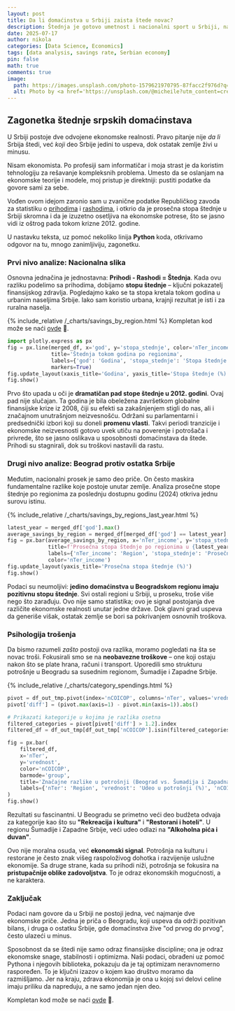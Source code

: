 ```yaml
---
layout: post
title: Da li domaćinstva u Srbiji zaista štede novac?
description: Štednja je gotovo umetnost i nacionalni sport u Srbiji, nastao iz potreba i iskustava prethodnih generacija.
date: 2025-07-17
author: nikola
categories: [Data Science, Economics]
tags: [data analysis, savings rate, Serbian economy]
pin: false
math: true
comments: true
image:
  path: https://images.unsplash.com/photo-1579621970795-87facc2f976d?q=80&w=1170&auto=format&fit=crop&ixlib=rb-4.1.0&ixid=M3wxMjA3fDB8MHxwaG90by1wYWdlfHx8fGVufDB8fHx8fA%3D%3D
  alt: Photo by <a href='https://unsplash.com/@micheile?utm_content=creditCopyText&utm_medium=referral&utm_source=unsplash'>micheile henderson</a> on <a href='https://unsplash.com/photos/green-plant-in-clear-glass-vase-ZVprbBmT8QA?utm_content=creditCopyText&utm_medium=referral&utm_source=unsplash'>Unsplash</a>
---
```


## Zagonetka štednje srpskih domaćinstava

U Srbiji postoje dve odvojene ekonomske realnosti. Pravo pitanje nije *da li* Srbija štedi, već *koji* deo Srbije jedini to uspeva, dok ostatak zemlje živi u minusu.

Nisam ekonomista. Po profesiji sam informatičar i moja strast je da koristim tehnologiju za rešavanje kompleksnih problema. Umesto da se oslanjam na ekonomske teorije i modele, moj pristup je direktniji: pustiti podatke da govore sami za sebe. 

Vođen ovom idejom zaronio sam u zvanične podatke Republičkog zavoda za statistiku o [prihodima](https://opendata.stat.gov.rs/data/WcfJsonRestService.Service1.svc/dataset/010101IND01/3/csv) i [rashodima](https://opendata.stat.gov.rs/data/WcfJsonRestService.Service1.svc/dataset/010201IND01/3/csv), i otkrio da je prosečna stopa štednje u Srbiji skromna i da je izuzetno osetljiva na ekonomske potrese, što se jasno vidi iz oštrog pada tokom krizne 2012. godine. 

U nastavku teksta, uz pomoć nekoliko linija **Python** koda, otkrivamo odgovor na tu, mnogo zanimljiviju, zagonetku.  

### Prvi nivo analize: Nacionalna slika

Osnovna jednačina je jednostavna: **Prihodi - Rashodi = Štednja**. Kada ovu razliku podelimo sa prihodima, dobijamo **stopu štednje** – ključni pokazatelj finansijskog zdravlja. Pogledajmo kako se ta stopa kretala tokom godina u urbanim naseljima Srbije. Iako sam koristio urbana, krajnji rezultat je isti i za ruralna naselja.

{% include_relative /_charts/savings_by_region.html %} 
Kompletan kod može se naći [ovde][github-repo] 🔗.
```python
import plotly.express as px
fig = px.line(merged_df, x='god', y='stopa_stednje', color='nTer_income',
              title='Štednja tokom godina po regionima',
              labels={'god': 'Godina', 'stopa_stednje': 'Stopa štednje (%)', 'nTer_income': 'Region'},
              markers=True)
fig.update_layout(xaxis_title='Godina', yaxis_title='Stopa štednje (%)')
fig.show()
```

Prvo što upada u oči je **dramatičan pad stope štednje u 2012. godini**. Ovaj pad nije slučajan. Ta godina je bila obeležena završetkom globalne finansijske krize iz 2008, čiji su efekti sa zakašnjenjem stigli do nas, ali i značajnom unutrašnjom neizvesnošću. Održani su parlamentarni i predsednički izbori koji su doneli **promenu vlasti**. Takvi periodi tranzicije i ekonomske neizvesnosti gotovo uvek utiču na poverenje i potrošača i privrede, što se jasno oslikava u sposobnosti domaćinstava da štede. Prihodi su stagnirali, dok su troškovi nastavili da rastu.

### Drugi nivo analize: Beograd protiv ostatka Srbije

Međutim, nacionalni prosek je samo deo priče. On često maskira fundamentalne razlike koje postoje unutar zemlje. Analiza prosečne stope štednje po regionima za poslednju dostupnu godinu (2024) otkriva jednu surovu istinu.

{% include_relative /_charts/savings_by_regions_last_year.html %}

```python
latest_year = merged_df['god'].max()
average_savings_by_region = merged_df[merged_df['god'] == latest_year].groupby('nTer_income')['stopa_stednje'].mean().reset_index()
fig = px.bar(average_savings_by_region, x='nTer_income', y='stopa_stednje',
             title=f'Prosečna stopa štednje po regionima u {latest_year}',
             labels={'nTer_income': 'Region', 'stopa_stednje': 'Prosečna stopa štednje (%)'},
             color='nTer_income')
fig.update_layout(yaxis_title='Prosečna stopa štednje (%)')
fig.show()
```
Podaci su neumoljivi: **jedino domaćinstva u Beogradskom regionu imaju pozitivnu stopu štednje**. Svi ostali regioni u Srbiji, u proseku, troše više nego što zarađuju. Ovo nije samo statistika; ovo je signal postojanja dve različite ekonomske realnosti unutar jedne države. Dok glavni grad uspeva da generiše višak, ostatak zemlje se bori sa pokrivanjem osnovnih troškova.

### Psihologija trošenja

Da bismo razumeli *zašto* postoji ova razlika, moramo pogledati na šta se novac troši. Fokusirali smo se na **neobavezne troškove** – one koji ostaju nakon što se plate hrana, računi i transport. Uporedili smo strukturu potrošnje u Beogradu sa susednim regionom, Šumadije i Zapadne Srbije.

{% include_relative /_charts/category_spendings.html %}

```python
pivot = df_out_tmp.pivot(index='nCOICOP', columns='nTer', values='vrednost')
pivot['diff'] = (pivot.max(axis=1) - pivot.min(axis=1)).abs()

# Prikazati kategorije u kojima je razlika osetna
filtered_categories = pivot[pivot['diff'] > 1.2].index 
filtered_df = df_out_tmp[df_out_tmp['nCOICOP'].isin(filtered_categories)]

fig = px.bar(
    filtered_df,
    x='nTer',
    y='vrednost',
    color='nCOICOP',
    barmode='group',
    title='Značajne razlike u potrošnji (Beograd vs. Šumadija i Zapadna Srbija) u 2024.',
    labels={'nTer': 'Region', 'vrednost': 'Udeo u potrošnji (%)', 'nCOICOP': 'Kategorija'}
)
fig.show()
```
Rezultati su fascinantni. U Beogradu se primetno veći deo budžeta odvaja za kategorije kao što su **"Rekreacija i kultura"** i **"Restorani i hoteli"**. U regionu Šumadije i Zapadne Srbije, veći udeo odlazi na **"Alkoholna pića i duvan"**.

Ovo nije moralna osuda, već **ekonomski signal**. Potrošnja na kulturu i restorane je često znak višeg raspoloživog dohotka i razvijenije uslužne ekonomije. Sa druge strane, kada su prihodi niži, potrošnja se fokusira na **pristupačnije oblike zadovoljstva**. To je odraz ekonomskih mogućnosti, a ne karaktera.

### Zaključak

Podaci nam govore da u Srbiji ne postoji jedna, već najmanje dve ekonomske priče. Jedna je priča o Beogradu, koji uspeva da održi pozitivan bilans, i druga o ostatku Srbije, gde domaćinstva žive "od prvog do prvog", često ulazeći u minus.

Sposobnost da se štedi nije samo odraz finansijske discipline; ona je odraz ekonomske snage, stabilnosti i optimizma. Naši podaci, obrađeni uz pomoć Pythona i njegovih biblioteka, pokazuju da je taj optimizam neravnomerno raspoređen. To je ključni izazov o kojem kao društvo moramo da razmišljamo. Jer na kraju, zdrava ekonomija je ona u kojoj svi delovi celine imaju priliku da napreduju, a ne samo jedan njen deo.

Kompletan kod može se naći [ovde][github-repo] 🔗.

[github-repo]: https://github.com/GolubovicNikola/blog-jupyter-notebooks/blob/main/da-li-srpska-domacinstva-stede.ipynb "Pogledaj kod na GitHub-u"